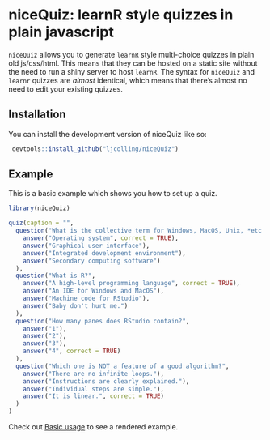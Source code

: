 
<!-- README.md is generated from README.Rmd. Please edit that file -->

# niceQuiz: learnR style quizzes in plain javascript

<!-- badges: start -->
<!-- badges: end -->

`niceQuiz` allows you to generate `learnR` style multi-choice quizzes in
plain old js/css/html. This means that they can be hosted on a static
site without the need to run a shiny server to host `learnR`. The syntax
for `niceQuiz` and `learnr` quizzes are *almost* identical, which means
that there’s almost no need to edit your existing quizzes.

## Installation

You can install the development version of niceQuiz like so:

``` r
 devtools::install_github("ljcolling/niceQuiz")
```

## Example

This is a basic example which shows you how to set up a quiz.

``` r
library(niceQuiz)

quiz(caption = "",
  question("What is the collective term for Windows, MacOS, Unix, *etc.*?",
    answer("Operating system", correct = TRUE),
    answer("Graphical user interface"),
    answer("Integrated development environment"),
    answer("Secondary computing software")
  ),
  question("What is R?",
    answer("A high-level programming language", correct = TRUE),
    answer("An IDE for Windows and MacOS"),
    answer("Machine code for RStudio"),
    answer("Baby don't hurt me.")
  ),
  question("How many panes does RStudio contain?",
    answer("1"),
    answer("2"),
    answer("3"),
    answer("4", correct = TRUE)
  ),
  question("Which one is NOT a feature of a good algorithm?",
    answer("There are no infinite loops."),
    answer("Instructions are clearly explained."),
    answer("Individual steps are simple."),
    answer("It is linear.", correct = TRUE)
  )
)
```

Check out [Basic usage](./articles/Basic-usage.html) to see a rendered
example.
